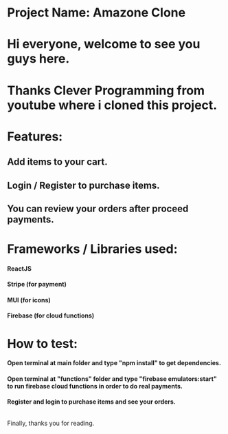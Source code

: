 # Project Name: Amazone Clone

# Hi everyone, welcome to see you guys here.

# Thanks Clever Programming from youtube where i cloned this project.

# Features:

## Add items to your cart.

## Login / Register to purchase items.

## You can review your orders after proceed payments.

# Frameworks / Libraries used:

#### ReactJS

#### Stripe (for payment)

#### MUI (for icons)

#### Firebase (for cloud functions)

# How to test:

#### Open terminal at main folder and type "npm install" to get dependencies.

#### Open terminal at "functions" folder and type "firebase emulators:start" to run firebase cloud functions in order to do real payments.

#### Register and login to purchase items and see your orders.

######

Finally, thanks you for reading.

######
